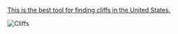 [This is the best tool for finding cliffs in the United States.](https://relativeradness.users.earthengine.app/view/cliffs)

![Cliffs](https://media.giphy.com/media/elRmM3PfsE1s7BKTrk/giphy.gif?cid=790b76117335d14ed91d21fe88bc0ce3ae8cf7da88c66335&rid=giphy.gif&ct=g)
